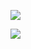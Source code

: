 ![](!imgdir/screenshot_NdgsbuM4k9IFE1RG.png)

![](!imgdir/7c0e98ca999be088a05a187c3f14aa4e5bd02ef0.jpg)